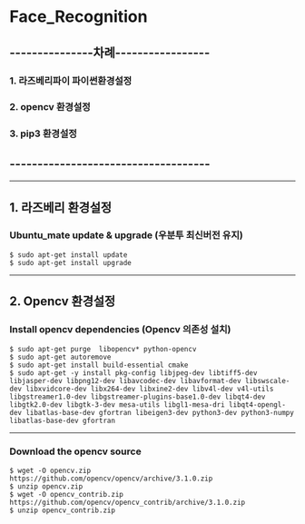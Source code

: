 # Face_Recognition
## ---------------차례-----------------
### 1. 라즈베리파이 파이썬환경설정
### 2. opencv 환경설정
### 3. pip3 환경설정
## ------------------------------------
***
## 1. 라즈베리 환경설정
### Ubuntu_mate update & upgrade (우분투 최신버전 유지)
    $ sudo apt-get install update
    $ sudo apt-get install upgrade
***    
## 2. Opencv 환경설정
### Install opencv dependencies (Opencv 의존성 설치)
    $ sudo apt-get purge  libopencv* python-opencv
    $ sudo apt-get autoremove
    $ sudo apt-get install build-essential cmake
    $ sudo apt-get -y install pkg-config libjpeg-dev libtiff5-dev libjasper-dev libpng12-dev libavcodec-dev libavformat-dev libswscale-dev libxvidcore-dev libx264-dev libxine2-dev libv4l-dev v4l-utils libgstreamer1.0-dev libgstreamer-plugins-base1.0-dev libqt4-dev libgtk2.0-dev libgtk-3-dev mesa-utils libgl1-mesa-dri libqt4-opengl-dev libatlas-base-dev gfortran libeigen3-dev python3-dev python3-numpy libatlas-base-dev gfortran
***
### Download the opencv source
    $ wget -O opencv.zip https://github.com/opencv/opencv/archive/3.1.0.zip
    $ unzip opencv.zip
    $ wget -O opencv_contrib.zip https://github.com/opencv/opencv_contrib/archive/3.1.0.zip
    $ unzip opencv_contrib.zip

